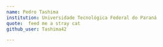 ```yaml
---
name: Pedro Tashima  
institution: Universidade Tecnológica Federal do Paraná
quote:  feed me a stray cat
github_user: Tashima42

---
```

